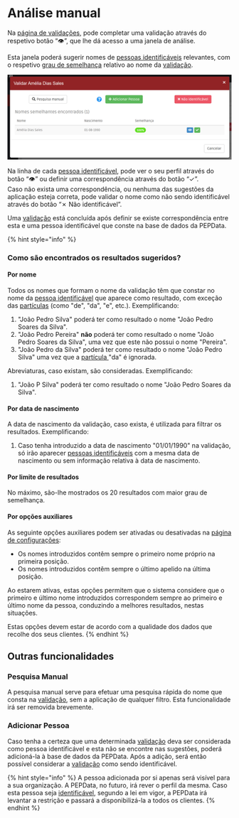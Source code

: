 # Análise manual

Na [página de validações](./), pode completar uma validação através do respetivo botão “👁”, que lhe dá acesso a uma janela de análise.

Esta janela poderá sugerir nomes de [pessoas identificáveis](../../glossario/glossario-aplicacao.md#pessoa-identificavel) relevantes, com o respetivo [grau de semelhança](../../glossario/glossario-aplicacao.md#grau-de-semelhanca) relativo ao nome da [validação](../../glossario/glossario-aplicacao.md#validacao).&#x20;

![Janela de análise manual](<../../.gitbook/assets/image (10).png>)

Na linha de cada [pessoa identificável](../../glossario/glossario-aplicacao.md#pessoa-identificavel), pode ver o seu perfil através do botão “👁” ou definir uma correspondência através do botão “✓”. \
Caso não exista uma correspondência, ou nenhuma das sugestões da aplicação esteja correta, pode validar o nome como não sendo identificável através do botão “✗ Não identificável”.&#x20;

Uma [validação](../../glossario/glossario-aplicacao.md#validacao) está concluída após definir se existe correspondência entre esta e uma pessoa identificável que conste na base de dados da PEPData.

{% hint style="info" %}
### Como são encontrados os resultados sugeridos?

#### Por nome

Todos os nomes que formam o nome da validação têm que constar no nome da [pessoa identificável](../../glossario/glossario-aplicacao.md#pessoa-identificavel) que aparece como resultado, com exceção das [partículas](https://www.irn.mj.pt/IRN/sections/irn/a\_registral/registo-civil/docs-do-civil/dar-o-nome/) (como "de", "da", "e", etc.). Exemplificando:

1. "João Pedro Silva" poderá ter como resultado o nome "João Pedro Soares da Silva".
2. "João Pedro Pereira" **não** poderá ter como resultado o nome "João Pedro Soares da Silva", uma vez que este não possui o nome "Pereira".
3. "João Pedro da Silva" poderá ter como resultado o nome "João Pedro Silva" uma vez que a [partícula ](https://www.irn.mj.pt/IRN/sections/irn/a\_registral/registo-civil/docs-do-civil/dar-o-nome/)"da" é ignorada.

Abreviaturas, caso existam, são consideradas. Exemplificando:

1. "João P Silva" poderá ter como resultado o nome "João Pedro Soares da Silva".

#### Por data de nascimento

A data de nascimento da validação, caso exista, é utilizada para filtrar os resultados. Exemplificando:

1. Caso tenha introduzido a data de nascimento "01/01/1990" na validação, só irão aparecer [pessoas identificáveis](../../glossario/glossario-aplicacao.md#pessoa-identificavel) com a mesma data de nascimento ou sem informação relativa à data de nascimento.

#### Por limite de resultados

No máximo, são-lhe mostrados os 20 resultados com maior grau de semelhança.&#x20;

#### Por opções auxiliares

As seguinte opções auxiliares podem ser ativadas ou desativadas na [página de configurações](../configuracoes/):&#x20;

* Os nomes introduzidos contêm sempre o primeiro nome próprio na primeira posição.
* Os nomes introduzidos contêm sempre o último apelido na última posição.

Ao estarem ativas, estas opções permitem que o sistema considere que o primeiro e último nome introduzidos correspondem sempre ao primeiro e último nome da pessoa, conduzindo a melhores resultados, nestas situações.&#x20;

Estas opções devem estar de acordo com a qualidade dos dados que recolhe dos seus clientes. &#x20;
{% endhint %}

## Outras funcionalidades

### Pesquisa Manual

A pesquisa manual serve para efetuar uma pesquisa rápida do nome que consta na [validação](../../glossario/glossario-aplicacao.md#validacao), sem a aplicação de qualquer filtro. Esta funcionalidade irá ser removida brevemente.

### Adicionar Pessoa

Caso tenha a certeza que uma determinada [validação](../../glossario/glossario-aplicacao.md#validacao) deva ser considerada como pessoa identificável e esta não se encontre nas sugestões, poderá adicioná-la à base de dados da PEPData. Após a adição, será então possível considerar a [validação](../../glossario/glossario-aplicacao.md#validacao) como sendo identificável.

{% hint style="info" %}
A pessoa adicionada por si apenas será visível para a sua organização. A PEPData, no futuro, irá rever o perfil da mesma. Caso esta pessoa seja [identificável](../../glossario/glossario-aplicacao.md#pessoa-identificavel), segundo a lei em vigor, a PEPData irá levantar a restrição e passará a disponibilizá-la a todos os clientes.
{% endhint %}

&#x20;
